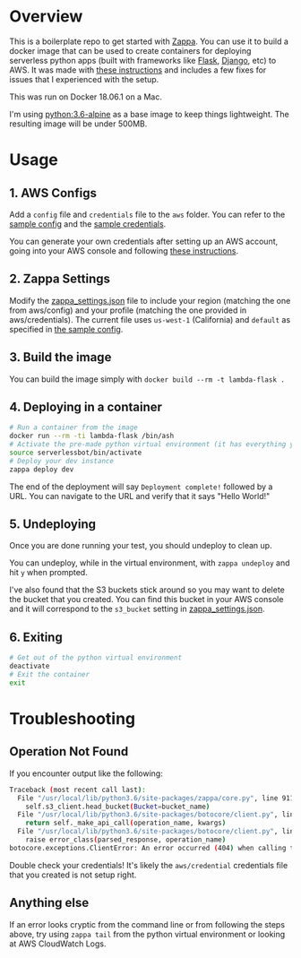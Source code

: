 # Overview

This is a boilerplate repo to get started with [Zappa](https://github.com/Miserlou/Zappa). You can use it to build a docker image that can be used to create containers for deploying serverless python apps (built with frameworks like [Flask](http://flask.pocoo.org/), [Django](https://www.djangoproject.com/), etc) to AWS. It was made with [these instructions](https://hackernoon.com/deploy-a-serverless-flask-application-on-aws-lambda-d8ca58af42a4) and includes a few fixes for issues that I experienced with the setup.

This was run on Docker 18.06.1 on a Mac.

I'm using [python:3.6-alpine](https://github.com/docker-library/python/blob/0c0365d804c2ef4ee8edef652e6a39cdf461e3b2/3.6/alpine3.8/Dockerfile) as a base image to keep things lightweight. The resulting image will be under 500MB.

# Usage

## 1. AWS Configs

Add a `config` file and `credentials` file to the `aws` folder. You can refer to the [sample config](aws/sample_config) and the [sample credentials](aws/sample_credentials).

You can generate your own credentials after setting up an AWS account, going into your AWS console and following [these instructions](https://docs.aws.amazon.com/general/latest/gr/aws-sec-cred-types.html#access-keys-and-secret-access-keys).

## 2. Zappa Settings

Modify the [zappa_settings.json](zappa_settings.json) file to include your region (matching the one from aws/config) and your profile (matching the one provided in aws/credentials). The current file uses `us-west-1` (California) and `default` as specified in [the sample config](aws/sample_config).

## 3. Build the image

You can build the image simply with `docker build --rm -t lambda-flask .`

## 4. Deploying in a container

```bash
# Run a container from the image
docker run --rm -ti lambda-flask /bin/ash
# Activate the pre-made python virtual environment (it has everything you need installed)
source serverlessbot/bin/activate
# Deploy your dev instance
zappa deploy dev
```

The end of the deployment will say `Deployment complete!` followed by a URL. You can navigate to the URL and verify that it says "Hello World!"

## 5. Undeploying

Once you are done running your test, you should undeploy to clean up.

You can undeploy, while in the virtual environment, with `zappa undeploy` and hit `y` when prompted.

I've also found that the S3 buckets stick around so you may want to delete the bucket that you created. You can find this bucket in your AWS console and it will correspond to the `s3_bucket` setting in [zappa_settings.json](zappa_settings.json).

## 6. Exiting

```bash
# Get out of the python virtual environment
deactivate
# Exit the container
exit
```

# Troubleshooting

## Operation Not Found

If you encounter output like the following:
```bash
Traceback (most recent call last):
  File "/usr/local/lib/python3.6/site-packages/zappa/core.py", line 911, in upload_to_s3
    self.s3_client.head_bucket(Bucket=bucket_name)
  File "/usr/local/lib/python3.6/site-packages/botocore/client.py", line 320, in _api_call
    return self._make_api_call(operation_name, kwargs)
  File "/usr/local/lib/python3.6/site-packages/botocore/client.py", line 623, in _make_api_call
    raise error_class(parsed_response, operation_name)
botocore.exceptions.ClientError: An error occurred (404) when calling the HeadBucket operation: Not Found
```

Double check your credentials! It's likely the `aws/credential` credentials file that you created is not setup right.

## Anything else

If an error looks cryptic from the command line or from following the steps above, try using `zappa tail` from the python virtual environment or looking at AWS CloudWatch Logs.
